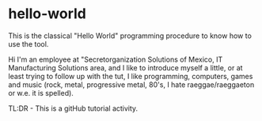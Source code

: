 # hello-world
This is the classical "Hello World" programming procedure to know how to use the tool.

Hi
I'm an employee at "Secretorganization Solutions of Mexico, IT Manufacturing Solutions area, and I like to introduce myself a little, or at least trying to follow up with the tut, I like programming, computers, games and music (rock, metal, progressive metal, 80's, I hate raeggae/raeggaeton or w.e. it is spelled).

TL:DR - This is a gitHub tutorial activity.
